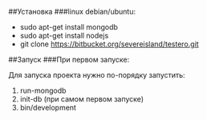 ##Установка
###linux debian/ubuntu:
* sudo apt-get install mongodb
* sudo apt-get install nodejs
* git clone https://bitbucket.org/severeisland/testero.git

##Запуск
###При первом запуске:

Для запуска проекта нужно по-порядку запустить:

1. run-mongodb
2. init-db (при самом первом запуске)
3. bin/development
